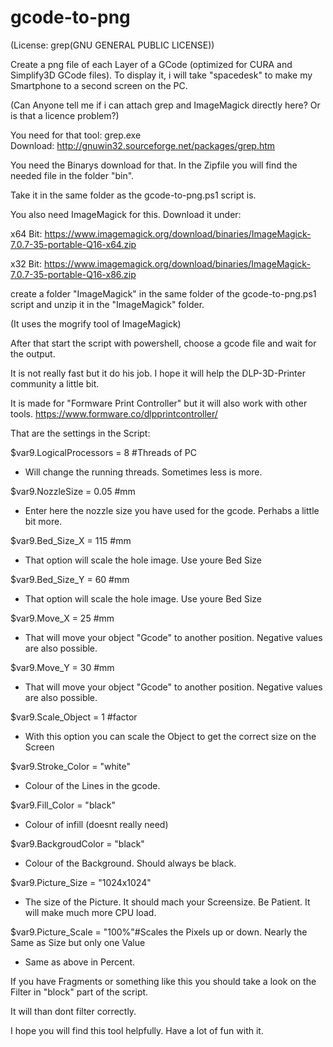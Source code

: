 # gcode-to-png
(License: grep(GNU GENERAL PUBLIC LICENSE))

Create a png file of each Layer of a GCode (optimized for CURA and Simplify3D GCode files). To display it, i will take
"spacedesk" to make my Smartphone to a second screen on the PC.

(Can Anyone tell me if i can attach grep and ImageMagick directly here? Or is that a licence problem?)

You need for that tool:
grep.exe  
Download: http://gnuwin32.sourceforge.net/packages/grep.htm

You need the Binarys download for that. In the Zipfile you will find the needed file in the folder "bin".

Take it in the same folder as the gcode-to-png.ps1 script is.

You also need ImageMagick for this. Download it under: 

x64 Bit: https://www.imagemagick.org/download/binaries/ImageMagick-7.0.7-35-portable-Q16-x64.zip

x32 Bit: https://www.imagemagick.org/download/binaries/ImageMagick-7.0.7-35-portable-Q16-x86.zip


create a folder "ImageMagick" in the same folder of the gcode-to-png.ps1 script and unzip it in the "ImageMagick" folder.

(It uses the mogrify tool of ImageMagick)

After that start the script with powershell, choose a gcode file and wait for the output.

It is not really fast but it do his job. I hope it will help the DLP-3D-Printer community a little bit.

It is made for "Formware Print Controller" but it will also work with other tools.
https://www.formware.co/dlpprintcontroller/

That are the settings in the Script:

$var9.LogicalProcessors = 8 #Threads of PC
  - Will change the running threads. Sometimes less is more.
  
$var9.NozzleSize = 0.05 #mm
  - Enter here the nozzle size you have used for the gcode. Perhabs a little bit more.
  
$var9.Bed_Size_X = 115 #mm
  - That option will scale the hole image. Use youre Bed Size
  
$var9.Bed_Size_Y = 60 #mm
  - That option will scale the hole image. Use youre Bed Size
  
$var9.Move_X = 25 #mm
  - That will move your object "Gcode" to another position. Negative values are also possible.
  
$var9.Move_Y = 30 #mm
  - That will move your object "Gcode" to another position. Negative values are also possible.
  
$var9.Scale_Object = 1 #factor
  - With this option you can scale the Object to get the correct size on the Screen
  
$var9.Stroke_Color = "white"
  - Colour of the Lines in the gcode.
  
$var9.Fill_Color = "black"
  - Colour of infill (doesnt really need)
  
$var9.BackgroudColor = "black"
  - Colour of the Background. Should always be black.
  
$var9.Picture_Size = "1024x1024"
  - The size of the Picture. It should mach your Screensize. Be Patient. It will make much more CPU load.
  
$var9.Picture_Scale = "100%"#Scales the Pixels up or down. Nearly the Same as Size but only one Value
  - Same as above in Percent.
  
  
If you have Fragments or something like this you should take a look on the Filter in "block" part of the script.

It will than dont filter correctly.

I hope you will find this tool helpfully. Have a lot of fun with it.


